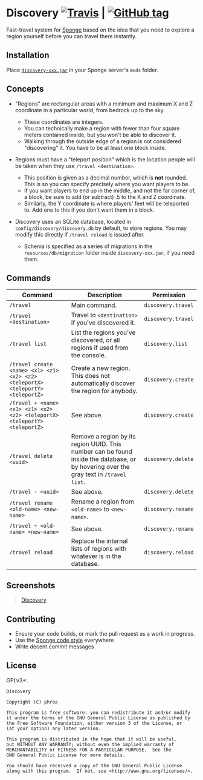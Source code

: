 Discovery [![Travis](https://img.shields.io/travis/phroa/Discovery.svg?maxAge=2592000)]() | [![GitHub tag](https://img.shields.io/github/tag/phroa/Discovery.svg?maxAge=2592000)]()
=========

Fast-travel system for [Sponge](https://spongepowered.org) based on the idea that you need to explore a region yourself before you can travel there instantly.

## Installation

Place [`discovery-xxx.jar`](https://ore-staging.spongepowered.org/phroa/Discovery/versions) in your Sponge server's `mods` folder.

## Concepts

- "Regions" are rectangular areas with a minimum and maximum X and Z coordinate in a particular world, from bedrock up to the sky.
    - These coordinates are integers.
    - You can technically make a region with fewer than four square meters contained inside, but you won't be able to discover it.
    - Walking through the outside edge of a region is not considered "discovering" it. You have to be at least one block inside.

- Regions must have a "teleport position" which is the location people will be taken when they use `/travel <destination>`.
    - This position is given as a decimal number, which is **not** rounded. This is so you can specify precisely where you want players to be.
    - If you want players to end up in the middle, and not the far corner of, a block, be sure to add (or subtract) .5 to the X and Z coordinate.
    - Similarly, the Y coordinate is where players' feet will be teleported to. Add one to this if you don't want them in a block.

- Discovery uses an SQLite database, located in `config/discovery/discovery.db` by default, to store regions. You may modify this directly if `/travel reload` is issued after.
    - Schema is specified as a series of migrations in the `resources/db/migration` folder inside `discovery-xxx.jar`, if you need them.

## Commands

Command | Description | Permission
-|-|-
`/travel` | Main command. | `discovery.travel`
`/travel <destination>` | Travel to `<destination>` if you've discovered it. | `discovery.travel`
`/travel list` | List the regions you've discovered, or all regions if used from the console. | `discovery.list`
`/travel create <name> <x1> <z1> <x2> <z2> <teleportX> <teleportY> <teleportZ>` | Create a new region. This does not automatically discover the region for anybody. | `discovery.create`
`/travel + <name> <x1> <z1> <x2> <z2> <teleportX> <teleportY> <teleportZ>` | See above. | `discovery.create`
`/travel delete <uuid>` | Remove a region by its region UUID. This number can be found inside the database, or by hovering over the gray text in `/travel list`. | `discovery.delete`
`/travel - <uuid>` | See above. | `discovery.delete`
`/travel rename <old-name> <new-name>` | Rename a region from `<old-name>` to `<new-name>`. | `discovery.rename`
`/travel ~ <old-name> <new-name>` | See above. | `discovery.rename`
`/travel reload` | Replace the internal lists of regions with whatever is in the database. | `discovery.reload`

## Screenshots

<blockquote class="imgur-embed-pub" lang="en" data-id="a/QC9SC"><a href="//imgur.com/a/QC9SC">Discovery</a></blockquote><script async src="//s.imgur.com/min/embed.js" charset="utf-8"></script>

## Contributing

- Ensure your code builds, or mark the pull request as a work in progress.
- Use the [Sponge code style](https://github.com/SpongePowered/SpongeAPI/tree/master/extra) everywhere
- Write decent commit messages

## License

GPLv3+:

```text
Discovery

Copyright (C) phroa

This program is free software: you can redistribute it and/or modify
it under the terms of the GNU General Public License as published by
the Free Software Foundation, either version 3 of the License, or
(at your option) any later version.

This program is distributed in the hope that it will be useful,
but WITHOUT ANY WARRANTY; without even the implied warranty of
MERCHANTABILITY or FITNESS FOR A PARTICULAR PURPOSE.  See the
GNU General Public License for more details.

You should have received a copy of the GNU General Public License
along with this program.  If not, see <http://www.gnu.org/licenses/>.
```
